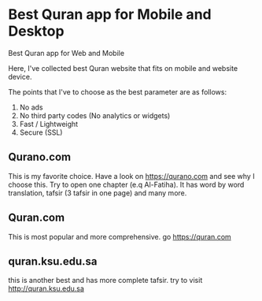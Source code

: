 # Best Quran app for Mobile and Desktop
Best Quran app for Web and Mobile

Here, I've collected best Quran website that fits on mobile and website device.

The points that I've to choose as the best parameter are as follows:

1. No ads
2. No third party codes (No analytics or widgets)
3. Fast / Lightweight
4. Secure (SSL)

## Qurano.com
This is my favorite choice. Have a look on https://qurano.com and see why I choose this. Try to open one chapter (e.q Al-Fatiha). It has word by word translation, tafsir (3 tafsir in one page) and many more.

## Quran.com
This is most popular and more comprehensive. go https://quran.com

## quran.ksu.edu.sa
this is another best and has more complete tafsir. try to visit http://quran.ksu.edu.sa
